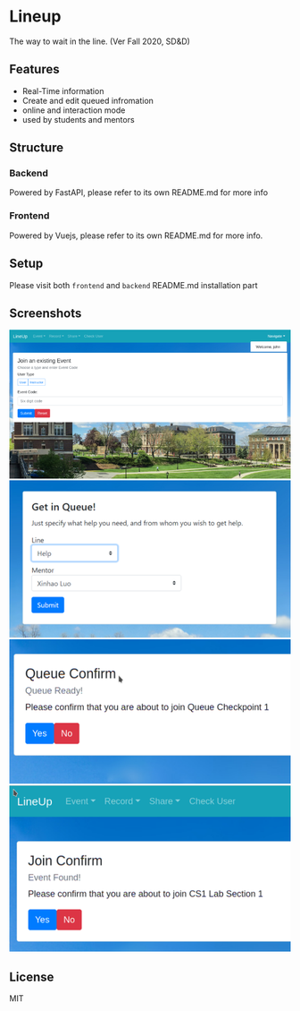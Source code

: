 # Lineup

The way to wait in the line. (Ver Fall 2020, SD&D)

## Features

- Real-Time information
- Create and edit queued infromation
- online and interaction mode
- used by students and mentors


## Structure

### Backend

Powered by FastAPI, please refer to its own README.md for more info

### Frontend

Powered by Vuejs, please refer to its own README.md for more info.

## Setup

Please visit both `frontend` and `backend` README.md installation part

## Screenshots

![queue page](./screenshot/pic1.png)
![](./screenshot/pic2.png)
![](./screenshot/pic3.png)
![](./screenshot/pic4.png)

## License

MIT